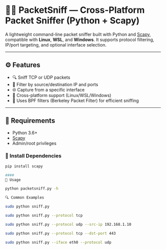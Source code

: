 # 🕵️‍♂️ PacketSniff — Cross-Platform Packet Sniffer (Python + Scapy)

A lightweight command-line packet sniffer built with Python and [Scapy](https://scapy.net/), compatible with **Linux**, **WSL**, and **Windows**. It supports protocol filtering, IP/port targeting, and optional interface selection.

---

## ⚙️ Features

- 🔍 Sniff TCP or UDP packets
- 🎯 Filter by source/destination IP and ports
- 🌐 Capture from a specific interface
- 🔁 Cross-platform support (Linux/WSL/Windows)
- 🧰 Uses BPF filters (Berkeley Packet Filter) for efficient sniffing

---

## 🐍 Requirements

- Python 3.6+
- [Scapy](https://scapy.net/)
- Admin/root privileges

### 🔧 Install Dependencies

```bash
pip install scapy

####
🚀 Usage

python packetsniff.py -h 

🔍 Common Examples

sudo python sniff.py

sudo python sniff.py --protocol tcp

sudo python sniff.py --protocol udp --src-ip 192.168.1.10

sudo python sniff.py --protocol tcp --dst-port 443

sudo python sniff.py --iface eth0 --protocol udp
